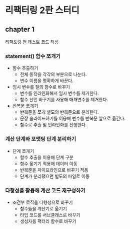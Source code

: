 # 리팩터링 2판 스터디

## chapter 1
리팩토링 전 테스트 코드 작성

### statement() 함수 쪼개기
  - 함수 추출하기
    - 전체 동작을 각각의 부분으로 나눈다.
    - 변수 이름을 명확하게 바꾼다.
  - 임시 변수를 질의 함수로 바꾸기
    - 변수를 인라인화해서 임시 변수를 제거한다.
    - 함수 선언 바꾸기를 사용해 매개변수를 제거한다.
  - 반복문 쪼개기
    - 반복문을 쪼개 별도의 반복문으로 분리한다.
    - 문장 슬라이드하기를 이용해 변수를 반복문 앞으로 옮긴다.
    - 함수로 추출 및 인라인화를 진행한다.

### 계산 단계와 포맷팅 단계 분리하기
   - 단계 쪼개기
     - 함수 추출을 이용해 단계 구분
     - 함수 옮기기 적용해 데이터 이동
     - 반복문을 파이프라인으로 바꾸기 적용
     - 단계가 분리됐으면 별도의 파일로 이동
       
### 다형성을 활용해 계산 코드 재구성하기
  - 조건부 로직을 다형성으로 바꾸기
    - 함수들을 계산기로 옮기기
    - 타입 코드를 서브클래스로 바꾸기
    - 생성자를 팩터리 함수로 바꾸기
